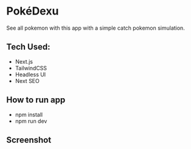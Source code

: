 # PokéDexu

See all pokemon with this app with a simple catch pokemon simulation.

## Tech Used:

- Next.js
- TailwindCSS
- Headless UI
- Next SEO

## How to run app

- npm install
- npm run dev

## Screenshot
